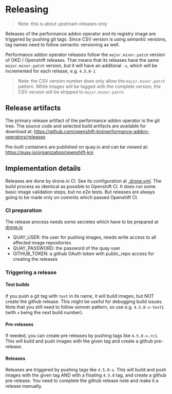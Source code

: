 # Releasing

> Note: this is about upstream releases only

Releases of the performance addon operator and its registry image are triggered by pushing git tags.
Since CSV version is using semantic versions, tag names need to follow semantic versioning as well.

Performance addon operator releases follow the `major.minor.patch` version of OKD / Openshift releases.
That means that its releases have the same `major.minor.patch` version, but it will have an additonal `-x`,
which will be incremented for each release, e.g. `4.5.0-1`

> Note: the CSV version number does only allow the `major.minor.patch` pattern. While images will be tagged with
> the complete version, the CSV version will be stripped to `major.minor.patch`.

## Release artifacts

The primary release artifact of the performance addon operator is the git tree.
The source code and selected build artifacts are available for download at:
https://github.com/openshift-kni/performance-addon-operators/releases

Pre-built containers are published on quay.io and can be viewed at:
https://quay.io/organization/openshift-kni

## Implementation details

Releases are done by drone.io CI. See its configuration at [.drone.yml](../drone.yaml).
The build process as identical as possible to Openshift CI. It does run some basic image validation steps,
but no e2e tests. But releases are always going to be made only on commits which passed Openshift CI.

### CI preparation

The release process needs some secretes which have to be prepared at [drone.io](https://cloud.drone.io)

- QUAY_USER: the user for pushing images, needs write access to all affected image repositories
- QUAY_PASSWORD: the password of the quay user
- GITHUB_TOKEN: a github OAuth token with public_repo access for creating the releases

### Triggering a release

#### Test builds

If you push a git tag with `test` in its name, it will build images, but NOT create the github release.
This might be useful for debugging build issues. Note that you still need to follow semver pattern, so
use e.g. `4.5.0-x-test1` (with `x` being the next build number).

#### Pre-releases

If needed, you can create pre releases by pushing tags like `4.5.0-x.rc1`. This will build and push
images with the given tag and create a github pre-release.

#### Releases

Releases are triggered by pushing tags like `4.5.0-x`. This will build and push
images with the given tag AND with a floating `4.5.0` tag, and create a github pre-release. You need
to complete the github release note and make it a release manually.
